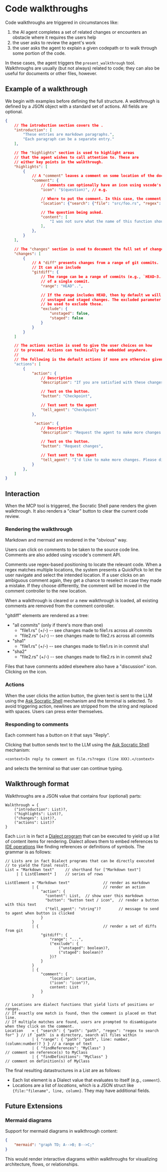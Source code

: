 # Code walkthroughs

Code walkthroughs are triggered in circumstances like:

1. the AI agent completes a set of related changes or encounters an obstacle where it requires the users help
2. the user asks to review the agent's work
3. the user asks the agent to explain a given codepath or to walk through some portion of the code.

In these cases, the agent triggers the `present_walkthrough` tool. Walkthroughs are usually (but not always) related to code; they can also be useful for documents or other files, however.

## Example of a walkthrough

We begin with examples before defining the full structure. A *walkthrough* is defined by a JSON object with a standard set of actions. All fields are optional.

```json
{
    // The introduction section covers the .
    "introduction": [
        "These entries are markdown paragraphs.",
        "Each paragraph can be a separate entry."
    ],

    // The "highlights" section is used to highlight areas
    // that the agent wishes to call attention to. These are
    // either key points in the walkthrough.
    "highlights": [
        {
            // A "comment" leaves a comment on some location of the document
            "comment": {
                // Comments can optionally have an icon using vscode's standard "codicons"
                "icon": "$(question)", // e.g.

                // Where to put the comment. In this case, the comment is located based on search files.
                "location": {"search": {"file": "src/foo.rs", "regex": "fn foo\\b" }},

                // The question being asked.
                "content": [
                    "I was not sure what the name of this function should be. Please double check it!"
                ],
            },
        }
    ],

    // The "changes" section is used to document the full set of changes.
    "changes": [
        {
            // A "diff" presents changes from a range of git commits.
            // It can also include 
            "gitdiff": {
                // The range can be a range of commits (e.g., `HEAD~3..HEAD~1`)
                // of a single commit. 
                "range": "HEAD^..",

                // If the range includes HEAD, then by default we will include
                // unstaged and staged changes. The excluded parameter can
                // be used to exclude those.
                "exclude": {
                    "unstaged": false,
                    "staged": false
                }
            }
        }
    ]

    // The actions section is used to give the user choices on how
    // to proceed. Actions can technically be embedded anywhere.
    //
    // The following is the default actions if none are otherwise given.
    "actions": [
        {
            "action": {
                // Description
                "description": "If you are satisfied with these changes, checkpoint them to update tracking documents.",

                // Text on the button.
                "button": "Checkpoint",

                // Text sent to the agent
                "tell_agent": "Checkpoint"
            },

             "action": {
                // Description
                "description": "Request the agent to make more changes.",

                // Text on the button.
                "button": "Request changes",

                // Text sent to the agent
                "tell_agent": "I'd like to make more changes. Please discuss with them with me."
            }
        },
    ]
}
```

## Interaction

When the MCP tool is triggered, the Socratic Shell pane renders the given walkthrough.
It also renders a "clear" button to clear the current code review.

### Rendering the walkthrough

Markdown and mermaid are rendered in the "obvious" way.

Users can click on comments to be taken to the source code line.
Comments are also added using vscode's comment API.

Comments use regex-based positioning to locate the relevant code. When a regex matches multiple locations, the system presents a QuickPick to let the user navigate and select the intended location. If a user clicks on an ambiguous comment again, they get a chance to reselect in case they made a mistake. If they choose differently, the comment will be moved in the comment controller to the new location.

When a walkthrough is cleared or a new walkthrough is loaded, all existing comments are removed from the comment controller.

"gitdiff" elements are rendered as a tree:

* "all commits" (only if there's more than one)
    * "file1.rs" (+/-) -- see changes made to file1.rs across all commits
    * "file2.rs" (+/-) -- see changes made to file2.rs across all commits
* "sha1"
    * "file1.rs" (+/-) -- see changes made to file1.rs in in commit sha1
* "sha2"
    * "file2.rs" (+/-) -- see changes made to file2.rs in in commit sha2

Files that have comments added elsewhere also have a "discussion" icon.
Clicking on the icon.

### Actions

When the user clicks the action button, the given text is sent to the LLM using the [Ask Socratic Shell](./ask-socratic-shell.md) mechanism and the terminal is selected. To avoid triggering action, newlines are stripped from the string and replaced with spaces. Users can press enter themselves.

### Responding to comments

Each comment has a button on it that says "Reply".

Clicking that button sends text to the LLM using the [Ask Socratic Shell](./ask-socratic-shell.md) mechanism:

```
<context>In reply to comment on file.rs?regex (line XXX).</context>
```

and selects the terminal so that user can continue typing.

## Walkthrough format

Walkthroughs are a JSON value that contains four (optional) parts:

```
Walkthrough = {
    ("introduction": List)?,
    ("highlights": List)?,
    ("changes": List)?,
    ("actions": List)?
}
```

Each `List` is in fact a [Dialect program](./dialect-language.md) that can be executed to yield up a list of content items for rendering.
Dialect allows them to embed references to [IDE operations](./ide-capabilities.md) like finding references or definitions of symbols.
The grammar is as follows:

```
// Lists are in fact Dialect programs that can be directly executed
// to yield the final result.
List = "Markdown text"     // shorthand for ["Markdown text"]
     | [ ListElement* ]    // series of rows

ListElement = "Markdown text"               // render as markdown
            | {                             // render an action
                "action": {
                  "content": List,  // show user this markdown
                  "button": "button text / icon",  // render a button with this text
                  ("tell_agent": "string")?        // message to send to agent when button is clicked
                }
            }
            | {                             // render a set of diffs from git
                "gitdiff": {
                    "range": "...",
                    ("exclude": {
                        ("unstaged": boolean)?,
                        ("staged": boolean)?
                    })?
                }
            }
            | {
                "comment": {
                    "location": Location,
                    ("icon": "icon")?,
                    content: List
                }
            }

// Locations are dialect functions that yield lists of positions or ranges.
// If exactly one match is found, then the comment is placed on that line.
// If multiple matches are found, users are prompted to disambiguate when they click on the comment.
Location    = { "search": { "path": "path", "regex": "regex to search for" } // if `path` is a directory, search all files within
            | { "range": { "path": "path", line: number, (column:number)? } } // a range of text
            | { "findReferences": "MyClass" }                                // comment on reference(s) to MyClass
            | { "findDefinitions": "MyClass" }                               // comment on definition(s) of MyClass
```

The final resulting datastructures in a List are as follows:

* Each list element is a Dialect value that evaluates to itself (e.g., `comment`).
* Locations are a list of *locations*, which is a JSON struct like `{file:"filename", line, column}`. They may have additional fields.

## Future Extensions

### Mermaid diagrams

Support for mermaid diagrams in walkthrough content:

```json
{
    "mermaid": "graph TD; A-->B; B-->C;"
}
```

This would render interactive diagrams within walkthroughs for visualizing architecture, flows, or relationships.
